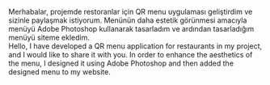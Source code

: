 Merhabalar, projemde restoranlar için QR menu uygulaması geliştirdim ve sizinle paylaşmak istiyorum. Menünün daha estetik görünmesi amacıyla menüyü Adobe Photoshop kullanarak tasarladım ve ardından tasarladığım menüyü siteme ekledim.
</br>
Hello, I have developed a QR menu application for restaurants in my project, and I would like to share it with you. In order to enhance the aesthetics of the menu, I designed it using Adobe Photoshop and then added the designed menu to my website.
